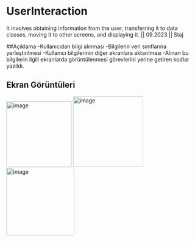 # UserInteraction
It involves obtaining information from the user, transferring it to data classes, moving it to other screens, and displaying it. || 09.2023 || Staj

##Açıklama
-Kullanıcıdan bilgi alınması
-Bilgilerin veri sınıflarına yerleştirilmesi
-Kullanıcı bilgilerinin diğer ekranlara aktarılması
-Alınan bu bilgilerin ilgili ekranlarda görüntülenmesi
görevlerini yerine getiren kodlar yazıldı.

## Ekran Görüntüleri
<img width="171" alt="image" src="https://github.com/Adl1coder/UserInteraction/assets/93915867/5d299cbe-b430-4f17-8ac3-ac55ce146679">
  <img width="184" alt="image" src="https://github.com/Adl1coder/UserInteraction/assets/93915867/99c0db50-bfbf-4452-80b9-b482af638168">
    <img width="178" alt="image" src="https://github.com/Adl1coder/UserInteraction/assets/93915867/4ffb5ac4-acf2-4e86-940a-d9627d29f2cf">

    
